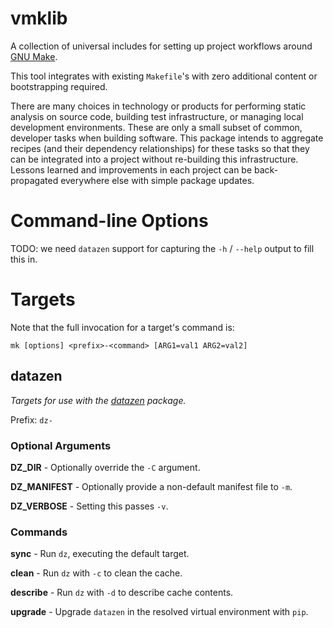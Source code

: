 <!--
    =====================================
    generator=datazen
    version=1.2.1
    hash=f455d448e3b84c87b53d15f7c13b0642
    =====================================
-->

# vmklib

A collection of universal includes for setting up project workflows around
[GNU Make](https://www.gnu.org/software/make/).

This tool integrates with existing `Makefile`'s with zero additional
content or bootstrapping required.

There are many choices in technology or products for performing static
analysis on source code, building test infrastructure, or managing local
development environments. These are only a small subset of common, developer
tasks when building software. This package intends to aggregate recipes
(and their dependency relationships) for these tasks so that they can be
integrated into a project without re-building this infrastructure. Lessons
learned and improvements in each project can be back-propagated everywhere
else with simple package updates.

# Command-line Options

TODO: we need `datazen` support for capturing the `-h` / `--help` output to
fill this in.

# Targets

Note that the full invocation for a target's command is:

```
mk [options] <prefix>-<command> [ARG1=val1 ARG2=val2]
```

## datazen

*Targets for use with the [datazen](https://pypi.org/project/datazen/) package.*

Prefix: `dz-`

### Optional Arguments

**DZ_DIR** - Optionally override the `-C` argument.

**DZ_MANIFEST** - Optionally provide a non-default manifest file to `-m`.

**DZ_VERBOSE** - Setting this passes `-v`.


### Commands

**sync** - Run `dz`, executing the default target.

**clean** - Run `dz` with `-c` to clean the cache.

**describe** - Run `dz` with `-d` to describe cache contents.

**upgrade** - Upgrade `datazen` in the resolved virtual environment with `pip`.
